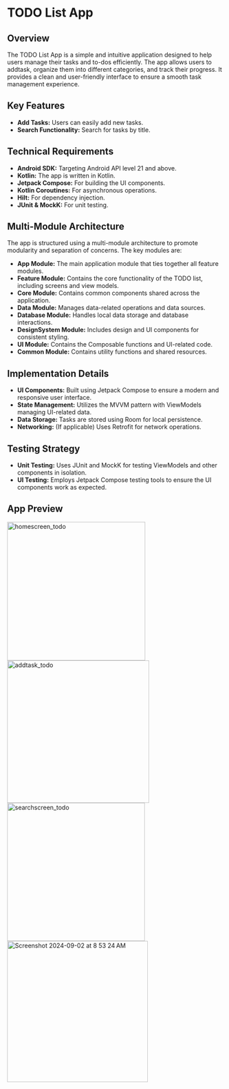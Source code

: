 # TODO List App

## Overview
The TODO List App is a simple and intuitive application designed to help users manage their tasks and to-dos efficiently. The app allows users to addtask, organize them into different categories, and track their progress. It provides a clean and user-friendly interface to ensure a smooth task management experience.

## Key Features
- **Add Tasks:** Users can easily add new tasks.
- **Search Functionality:** Search for tasks by title.

## Technical Requirements
- **Android SDK:** Targeting Android API level 21 and above.
- **Kotlin:** The app is written in Kotlin.
- **Jetpack Compose:** For building the UI components.
- **Kotlin Coroutines:** For asynchronous operations.
- **Hilt:** For dependency injection.
- **JUnit & MockK:** For unit testing.

## Multi-Module Architecture
The app is structured using a multi-module architecture to promote modularity and separation of concerns. The key modules are:

- **App Module:** The main application module that ties together all feature modules.
- **Feature Module:** Contains the core functionality of the TODO list, including screens and view models.
- **Core Module:** Contains common components shared across the application.
- **Data Module:** Manages data-related operations and data sources.
- **Database Module:** Handles local data storage and database interactions.
- **DesignSystem Module:** Includes design and UI components for consistent styling.
- **UI Module:** Contains the Composable functions and UI-related code.
- **Common Module:** Contains utility functions and shared resources.

## Implementation Details
- **UI Components:** Built using Jetpack Compose to ensure a modern and responsive user interface.
- **State Management:** Utilizes the MVVM pattern with ViewModels managing UI-related data.
- **Data Storage:** Tasks are stored using Room for local persistence.
- **Networking:** (If applicable) Uses Retrofit for network operations.

## Testing Strategy
- **Unit Testing:** Uses JUnit and MockK for testing ViewModels and other components in isolation.
- **UI Testing:** Employs Jetpack Compose testing tools to ensure the UI components work as expected.

## App Preview
<img width="321" alt="homescreen_todo" src="https://github.com/user-attachments/assets/09f17d5f-87d1-41e3-b7bf-cac6fe99c4ce">
<img width="330" alt="addtask_todo" src="https://github.com/user-attachments/assets/e1132cd5-8d24-4b64-8713-3d4fe35feaa9">
<img width="320" alt="searchscreen_todo" src="https://github.com/user-attachments/assets/f78b6ef9-df40-45a5-a097-a624596ef245">
<img width="327" alt="Screenshot 2024-09-02 at 8 53 24 AM" src="https://github.com/user-attachments/assets/f215f7c9-1478-4506-8141-0f88596615c7">

